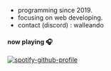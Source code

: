 


- programming since 2019.
- focusing on web developing.
- contact (discord) : walleando

#### now playing 🎧

[![spotify-github-profile](https://spotify-github-profile.kittinanx.com/api/view?uid=31wqhhpklv5bmxolevre4wioe7ji&cover_image=true&theme=novatorem&show_offline=false&background_color=121212&interchange=false&bar_color=53b14f&bar_color_cover=true)](https://spotify-github-profile.kittinanx.com/api/view?uid=31wqhhpklv5bmxolevre4wioe7ji&redirect=true)
